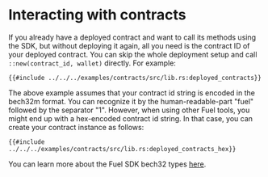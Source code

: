 # Interacting with contracts

If you already have a deployed contract and want to call its methods using the SDK,  but without deploying it again, all you need is the contract ID of your deployed contract. You can skip the whole deployment setup and call `::new(contract_id, wallet)` directly. For example:

```rust,ignore
{{#include ../../../examples/contracts/src/lib.rs:deployed_contracts}}
```

The above example assumes that your contract id string is encoded in the bech32m format. You can recognize it by the human-readable-part "fuel" followed by the separator "1". However, when using other Fuel tools, you might end up with a hex-encoded contract id string. In that case, you can create your contract instance as follows:

```rust,ignore
{{#include ../../../examples/contracts/src/lib.rs:deployed_contracts_hex}}
```

You can learn more about the Fuel SDK bech32 types [here](../types/bech32.md).
